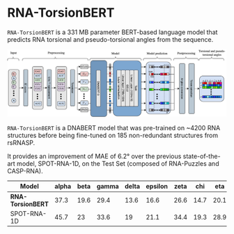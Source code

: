 # RNA-TorsionBERT

`RNA-TorsionBERT` is a 331 MB parameter BERT-based language model that predicts RNA torsional and pseudo-torsional angles from the sequence.

![](./img/dnabert_architecture_final.drawio.png)


`RNA-TorsionBERT` is a DNABERT model that was pre-trained on ~4200 RNA structures before being fine-tuned on 185 non-redundant structures from rsRNASP.

It provides an improvement of MAE of 6.2° over the previous state-of-the-art model, SPOT-RNA-1D, on the Test Set (composed of RNA-Puzzles and CASP-RNA).

| Model  | alpha | beta  | gamma | delta | epsilon | zeta  | chi   | eta | theta | 
|------------------|----------|-------|-------|-------|---------|-------|-------|-------|-------| 
| **RNA-TorsionBERT**  | 37.3 | 19.6 | 29.4 | 13.6 | 16.6 | 26.6 | 14.7 | 20.1 | 25.4 | 
| SPOT-RNA-1D        | 45.7 | 23 | 33.6 | 19 | 21.1 | 34.4 | 19.3 | 28.9 | 33.9 | 

